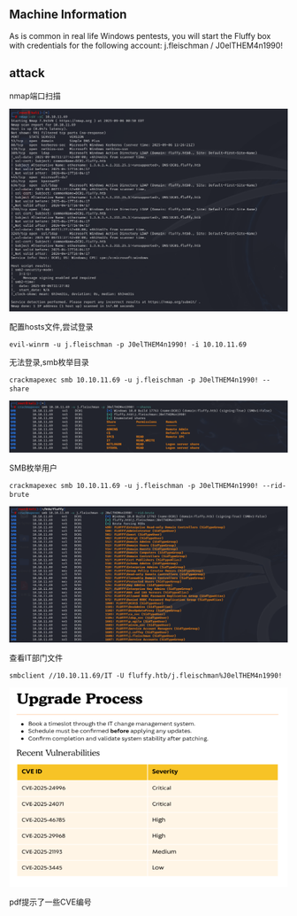 ## Machine Information
As is common in real life Windows pentests, you will start the Fluffy box with credentials for the following account: j.fleischman / J0elTHEM4n1990!
## attack
nmap端口扫描

![](attachments/Pasted%20image%2020250906125355.png)

配置hosts文件,尝试登录

```SHELL
evil-winrm -u j.fleischman -p J0elTHEM4n1990! -i 10.10.11.69
```

无法登录,smb枚举目录
```SHELL
crackmapexec smb 10.10.11.69 -u j.fleischman -p J0elTHEM4n1990! --share
```
![](attachments/Pasted%20image%2020250906130655.png)

SMB枚举用户

```SHELL
crackmapexec smb 10.10.11.69 -u j.fleischman -p J0elTHEM4n1990! --rid-brute
```

![](attachments/Pasted%20image%2020250906131052.png)

查看IT部门文件
```shell
smbclient //10.10.11.69/IT -U fluffy.htb/j.fleischman%J0elTHEM4n1990!
```

![](attachments/Pasted%20image%2020250906150609.png)

pdf提示了一些CVE编号


